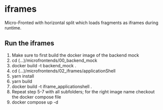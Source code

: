 # iframes

Micro-Fronted with horizontal split which loads fragments as iframes during runtime.

## Run the iframes

1. Make sure to first build the docker image of the backend mock
2. cd (...)/microfrontends/00_backend_mock
3. docker build -t backend_mock .
4. cd (...)/microfrontends/02_iframes/applicationShell
5. yarn install
6. yarn build
7. docker build -t iframe_applicationshell .
8. Repeat step 5-7 with all subfolders; for the right image name checkout the docker compose file
9. docker compose up -d
